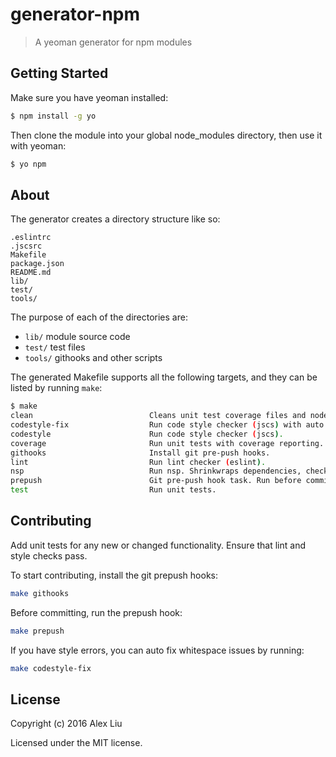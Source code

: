 # generator-npm

> A yeoman generator for npm modules

## Getting Started

Make sure you have yeoman installed:

```sh
$ npm install -g yo
```

Then clone the module into your global node_modules directory, then use it with
yeoman:

```sh
$ yo npm
```

## About

The generator creates a directory structure like so:

```
.eslintrc
.jscsrc
Makefile
package.json
README.md
lib/
test/
tools/
```

The purpose of each of the directories are:

* `lib/` module source code
* `test/` test files
* `tools/` githooks and other scripts


The generated Makefile supports all the following targets, and they can be
listed by running `make`:

```sh
$ make
clean                          Cleans unit test coverage files and node_modules.
codestyle-fix                  Run code style checker (jscs) with auto whitespace fixing.
codestyle                      Run code style checker (jscs).
coverage                       Run unit tests with coverage reporting. Generates reports into /coverage.
githooks                       Install git pre-push hooks.
lint                           Run lint checker (eslint).
nsp                            Run nsp. Shrinkwraps dependencies, checks for vulnerabilities.
prepush                        Git pre-push hook task. Run before committing and pushing.
test                           Run unit tests.
```


## Contributing

Add unit tests for any new or changed functionality. Ensure that lint and style
checks pass.

To start contributing, install the git prepush hooks:

```sh
make githooks
```

Before committing, run the prepush hook:

```sh
make prepush
```

If you have style errors, you can auto fix whitespace issues by running:

```sh
make codestyle-fix
```

## License

Copyright (c) 2016 Alex Liu

Licensed under the MIT license.
